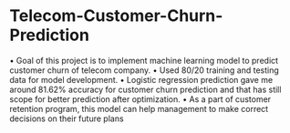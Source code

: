 # Telecom-Customer-Churn-Prediction

•	Goal of this project is to implement machine learning model to predict customer churn of telecom company.
•	Used 80/20 training and testing data for model development.
•	Logistic regression prediction gave me around 81.62% accuracy for customer churn prediction and that has still scope for better prediction after optimization.
•	As a part of customer retention program, this model can help management to make correct decisions on their future plans
